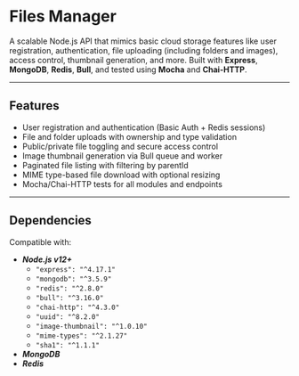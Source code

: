 # Files Manager

A scalable Node.js API that mimics basic cloud storage features like user registration, authentication, file uploading (including folders and images), access control, thumbnail generation, and more. Built with **Express**, **MongoDB**, **Redis**, **Bull**, and tested using **Mocha** and **Chai-HTTP**.

---

## Features

- User registration and authentication (Basic Auth + Redis sessions)
- File and folder uploads with ownership and type validation
- Public/private file toggling and secure access control
- Image thumbnail generation via Bull queue and worker
- Paginated file listing with filtering by parentId
- MIME type-based file download with optional resizing
- Mocha/Chai-HTTP tests for all modules and endpoints

---

## Dependencies

Compatible with:

- ***Node.js v12+***
  - `"express": "^4.17.1"`
  - `"mongodb": "^3.5.9"`
  - `"redis": "^2.8.0"`
  - `"bull": "^3.16.0"`
  - `"chai-http": "^4.3.0"`
  - `"uuid": "^8.2.0"`
  - `"image-thumbnail": "^1.0.10"`
  - `"mime-types": "^2.1.27"`
  - `"sha1": "^1.1.1"`
- ***MongoDB***
- ***Redis***
